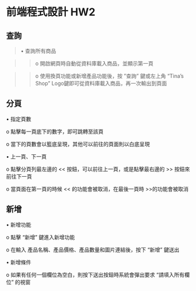 # 前端程式設計 HW2

## 查詢

> •	查詢所有商品

>> o	開啟網頁時自動從資料庫載入商品，並顯示第一頁

>> o	使用換頁功能或新增產品功能後，按 ”查詢” 鍵或左上角 “Tina’s Shop” Logo鍵即可從資料庫載入商品，再一次輸出到頁面



## 分頁

•	指定頁數

  o	點擊每一頁底下的數字，即可跳轉至該頁

  o	當下的頁數會以籃底呈現，其他可以前往的頁面則以白底呈現

•	上一頁、下一頁

  o	點擊分頁列最左邊的 << 按鈕，可以前往上一頁，或是點擊最右邊的 >> 按鈕來前往下一頁

  o	當頁面在第一頁的時候 << 的功能會被取消，在最後一頁時 >>的功能會被取消



## 新增

•	新增功能

  o	點擊 “新增” 鍵進入新增功能

  o	在輸入 產品名稱、產品價格、產品數量和圖片連結後，按下 “新增” 鍵送出

•	新增條件

  o	如果有任何一個欄位為空白，則按下送出按鈕時系統會彈出要求 “請填入所有欄位” 的視窗
